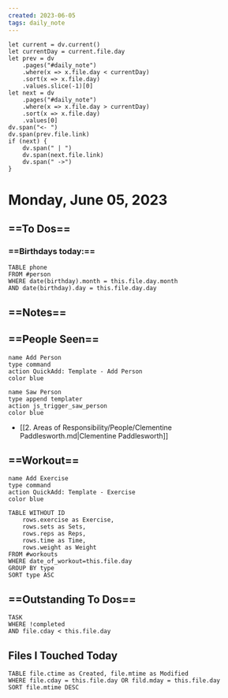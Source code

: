 ```yaml
---
created: 2023-06-05
tags: daily_note
---
```


```dataviewjs 
let current = dv.current() 
let currentDay = current.file.day 
let prev = dv 
	.pages("#daily_note") 
	.where(x => x.file.day < currentDay) 
	.sort(x => x.file.day) 
	.values.slice(-1)[0] 
let next = dv 
	.pages("#daily_note") 
	.where(x => x.file.day > currentDay) 
	.sort(x => x.file.day) 
	.values[0] 
dv.span("<- ") 
dv.span(prev.file.link) 
if (next) { 
	dv.span(" | ") 
	dv.span(next.file.link) 
	dv.span(" ->") 
} 
```

# Monday, June 05, 2023

## ==To Dos==

### ==Birthdays today:==

```dataview
TABLE phone
FROM #person
WHERE date(birthday).month = this.file.day.month
AND date(birthday).day = this.file.day.day
```

## ==Notes==


## ==People Seen==

```button
name Add Person
type command
action QuickAdd: Template - Add Person
color blue
```

```button  
name Saw Person  
type append templater  
action js_trigger_saw_person  
color blue  
```

- [[2. Areas of Responsibility/People/Clementine Paddlesworth.md|Clementine Paddlesworth]]
## ==Workout==

```button
name Add Exercise
type command
action QuickAdd: Template - Exercise
color blue
```

```dataview
TABLE WITHOUT ID 
	rows.exercise as Exercise, 
	rows.sets as Sets, 
	rows.reps as Reps, 
	rows.time as Time, 
	rows.weight as Weight
FROM #workouts 
WHERE date_of_workout=this.file.day
GROUP BY type
SORT type ASC
```

## ==Outstanding To Dos==

```dataview
TASK
WHERE !completed
AND file.cday < this.file.day
```

## Files I Touched Today

```dataview
TABLE file.ctime as Created, file.mtime as Modified
WHERE file.cday = this.file.day OR fild.mday = this.file.day
SORT file.mtime DESC
```
